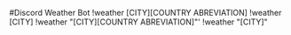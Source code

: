 #Discord Weather Bot
!weather [CITY][COUNTRY ABREVIATION]
!weather [CITY]
!weather "[CITY][COUNTRY ABREVIATION]"'
!weather "[CITY]"
